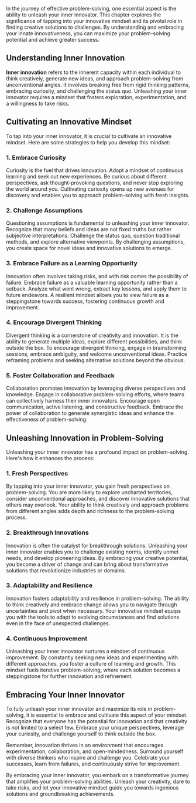 
In the journey of effective problem-solving, one essential aspect is the ability to unleash your inner innovator. This chapter explores the significance of tapping into your innovative mindset and its pivotal role in finding creative solutions to challenges. By understanding and embracing your innate innovativeness, you can maximize your problem-solving potential and achieve greater success.

Understanding Inner Innovation
------------------------------

**Inner innovation** refers to the inherent capacity within each individual to think creatively, generate new ideas, and approach problem-solving from unconventional angles. It involves breaking free from rigid thinking patterns, embracing curiosity, and challenging the status quo. Unleashing your inner innovator requires a mindset that fosters exploration, experimentation, and a willingness to take risks.

Cultivating an Innovative Mindset
---------------------------------

To tap into your inner innovator, it is crucial to cultivate an innovative mindset. Here are some strategies to help you develop this mindset:

### 1. Embrace Curiosity

Curiosity is the fuel that drives innovation. Adopt a mindset of continuous learning and seek out new experiences. Be curious about different perspectives, ask thought-provoking questions, and never stop exploring the world around you. Cultivating curiosity opens up new avenues for discovery and enables you to approach problem-solving with fresh insights.

### 2. Challenge Assumptions

Questioning assumptions is fundamental to unleashing your inner innovator. Recognize that many beliefs and ideas are not fixed truths but rather subjective interpretations. Challenge the status quo, question traditional methods, and explore alternative viewpoints. By challenging assumptions, you create space for novel ideas and innovative solutions to emerge.

### 3. Embrace Failure as a Learning Opportunity

Innovation often involves taking risks, and with risk comes the possibility of failure. Embrace failure as a valuable learning opportunity rather than a setback. Analyze what went wrong, extract key lessons, and apply them to future endeavors. A resilient mindset allows you to view failure as a steppingstone towards success, fostering continuous growth and improvement.

### 4. Encourage Divergent Thinking

Divergent thinking is a cornerstone of creativity and innovation. It is the ability to generate multiple ideas, explore different possibilities, and think outside the box. To encourage divergent thinking, engage in brainstorming sessions, embrace ambiguity, and welcome unconventional ideas. Practice reframing problems and seeking alternative solutions beyond the obvious.

### 5. Foster Collaboration and Feedback

Collaboration promotes innovation by leveraging diverse perspectives and knowledge. Engage in collaborative problem-solving efforts, where teams can collectively harness their inner innovators. Encourage open communication, active listening, and constructive feedback. Embrace the power of collaboration to generate synergistic ideas and enhance the effectiveness of problem-solving.

Unleashing Innovation in Problem-Solving
----------------------------------------

Unleashing your inner innovator has a profound impact on problem-solving. Here's how it enhances the process:

### 1. Fresh Perspectives

By tapping into your inner innovator, you gain fresh perspectives on problem-solving. You are more likely to explore uncharted territories, consider unconventional approaches, and discover innovative solutions that others may overlook. Your ability to think creatively and approach problems from different angles adds depth and richness to the problem-solving process.

### 2. Breakthrough Innovations

Innovation is often the catalyst for breakthrough solutions. Unleashing your inner innovator enables you to challenge existing norms, identify unmet needs, and develop pioneering ideas. By embracing your creative potential, you become a driver of change and can bring about transformative solutions that revolutionize industries or domains.

### 3. Adaptability and Resilience

Innovation fosters adaptability and resilience in problem-solving. The ability to think creatively and embrace change allows you to navigate through uncertainties and pivot when necessary. Your innovative mindset equips you with the tools to adapt to evolving circumstances and find solutions even in the face of unexpected challenges.

### 4. Continuous Improvement

Unleashing your inner innovator nurtures a mindset of continuous improvement. By constantly seeking new ideas and experimenting with different approaches, you foster a culture of learning and growth. This mindset fuels iterative problem-solving, where each solution becomes a steppingstone for further innovation and refinement.

Embracing Your Inner Innovator
------------------------------

To fully unleash your inner innovator and maximize its role in problem-solving, it is essential to embrace and cultivate this aspect of your mindset. Recognize that everyone has the potential for innovation and that creativity is not limited to a select few. Embrace your unique perspectives, leverage your curiosity, and challenge yourself to think outside the box.

Remember, innovation thrives in an environment that encourages experimentation, collaboration, and open-mindedness. Surround yourself with diverse thinkers who inspire and challenge you. Celebrate your successes, learn from failures, and continuously strive for improvement.

By embracing your inner innovator, you embark on a transformative journey that amplifies your problem-solving abilities. Unleash your creativity, dare to take risks, and let your innovative mindset guide you towards ingenious solutions and groundbreaking achievements.
